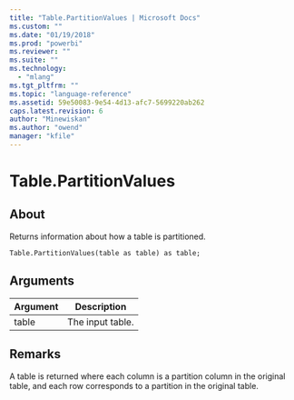 ```yaml
---
title: "Table.PartitionValues | Microsoft Docs"
ms.custom: ""
ms.date: "01/19/2018"
ms.prod: "powerbi"
ms.reviewer: ""
ms.suite: ""
ms.technology: 
  - "mlang"
ms.tgt_pltfrm: ""
ms.topic: "language-reference"
ms.assetid: 59e50083-9e54-4d13-afc7-5699220ab262
caps.latest.revision: 6
author: "Minewiskan"
ms.author: "owend"
manager: "kfile"
---
```

# Table.PartitionValues

  
## About  
Returns information about how a table is partitioned.  
  
```  
Table.PartitionValues(table as table) as table;  
```  
  
## Arguments  
  
|Argument|Description|  
|------------|---------------|  
|table|The input table.|  
  
## Remarks  
A table is returned where each column is a partition column in the original table, and each row corresponds to a partition in the original table.  
  
